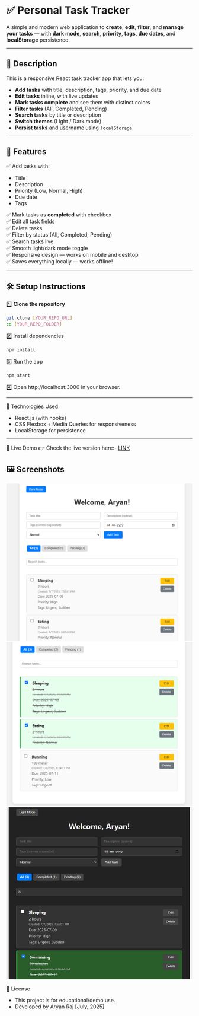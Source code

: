 # ✅ Personal Task Tracker

A simple and modern web application to **create**, **edit**, **filter**, and **manage your tasks** — with **dark mode**, **search**, **priority**, **tags**, **due dates**, and **localStorage** persistence.

---

## 📖 Description

This is a responsive React task tracker app that lets you:
- **Add tasks** with title, description, tags, priority, and due date
- **Edit tasks** inline, with live updates
- **Mark tasks complete** and see them with distinct colors
- **Filter tasks** (All, Completed, Pending)
- **Search tasks** by title or description
- **Switch themes** (Light / Dark mode)
- **Persist tasks** and username using `localStorage`

---

## 🚀 Features

✅ Add tasks with:
- Title  
- Description  
- Priority (Low, Normal, High)  
- Due date  
- Tags

✅ Mark tasks as **completed** with checkbox  
✅ Edit all task fields  
✅ Delete tasks  
✅ Filter by status (All, Completed, Pending)  
✅ Search tasks live  
✅ Smooth light/dark mode toggle  
✅ Responsive design — works on mobile and desktop  
✅ Saves everything locally — works offline!

---

## 🛠 Setup Instructions

1️⃣ **Clone the repository**

```bash
git clone [YOUR_REPO_URL]
cd [YOUR_REPO_FOLDER]
```

2️⃣ Install dependencies

```bash
npm install
```
3️⃣ Run the app

```bash
npm start
```
4️⃣ Open http://localhost:3000 in your browser.

---
🧰 Technologies Used
- React.js (with hooks)
- CSS Flexbox + Media Queries for responsiveness
- LocalStorage for persistence
---

🔗 Live Demo
👉 Check the live version here:- [LINK](https://personal-task-tracker01.netlify.app)

## 🖼 Screenshots

![Task Tracker Light Mode 1](screenshots/IMG1.png)
![Task Tracker Light Mode 2](screenshots/IMG2.png)
![Task Tracker Dark Mode](screenshots/IMG3.png)

📜 License
- This project is for educational/demo use.
- Developed by Aryan Raj [July, 2025]
